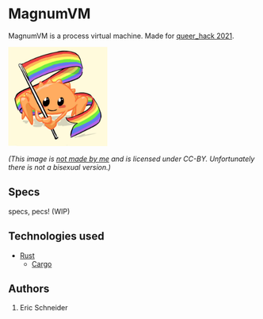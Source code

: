 # MagnumVM
MagnumVM is a process virtual machine. Made for [queer_hack 2021](https://queer-hack21.devpost.com/).

<img src="gayrust.jpg" width="200">

_(This image is [not made by me](https://twitter.com/whoisaldeka/status/1165148059484880896) and is licensed under CC-BY. Unfortunately there is not a bisexual version.)_

## Specs
specs, pecs! (WIP)

## Technologies used
* [Rust](https://github.com/rust-lang/rust)
  * [Cargo](https://github.com/rust-lang/cargo)

## Authors
1. Eric Schneider
